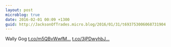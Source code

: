 ```yaml
---
layout: post
microblog: true
date: 2016-02-01 00:09 +1300
guid: http://JacksonOfTrades.micro.blog/2016/01/31/t693753006068731904.html
---
```

Wally Gog [t.co/m5QBvWwfM...](https://t.co/m5QBvWwfM9) [t.co/3jPDwyhbJ...](https://t.co/3jPDwyhbJ7)
